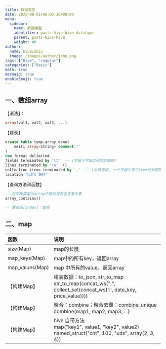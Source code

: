 ```yaml
---
title: 数据类型
date: 2023-08-01T06:00:20+08:00
menu:
  sidebar:
    name: 数据类型
    identifier: posts-hive-hive-datatype
    parent: posts-hive-hive
    weight: 40
author:
  name: biubiobiu
  image: /images/author/john.png
tags: ["Hive", "regular"]
categories: ["Basic"]
math: true
mermaid: true
enableEmoji: true
---
```


## 一、数组array

【语法】： 
```sql
array(val1, val2, val3, ...)
```

【建表】
```sql
create table temp.array_demo(
    meiti array<string> comment ''
)
row format delimited 
fields terminated by '\t'  -- (字段与字段之间的分隔符)
lines terminated by '\n'  ()
collection items terminated by ','  -- (必须使用, 一个字段中各个item的分割符)
lacation 'hdfs 路径'

```

【查询方法和函数】

```sql
-- 在字段类型为array中查找是否包含某元素
array_contains()  

-- 数组名[index]：查询

```


## 二、map

|函数|说明|
|:--|:--|
|size(Map)|map的长度|
|map_keys(Map)|map中的所有key，返回array|
|map_values(Map)|map 中所有的value，返回array|
|【构建Map】|组装数据：to_json, str_to_map <br> str_to_map(concat_ws(",", collect_set(concat_ws(':', date_key, price_value))))|
|【构建Map】|聚合：combine；聚合去重：combine_unique <br> combine(map1, map2, map3, ...)|
|【构建Map】|hive 自带方法 <br> map("key1", value1, "key2", value2) <br> named_struct("cnt", 100, "uds", array(2, 3, 4))|


